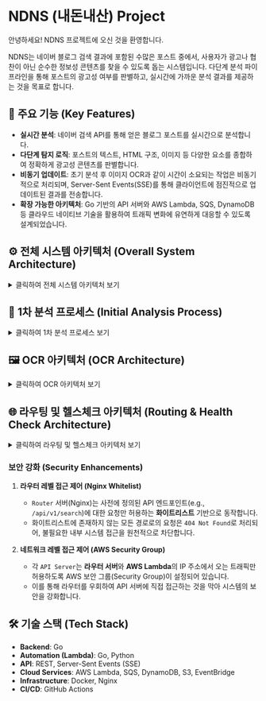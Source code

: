 # NDNS (내돈내산) Project

안녕하세요! NDNS 프로젝트에 오신 것을 환영합니다.

NDNS는 네이버 블로그 검색 결과에 포함된 수많은 포스트 중에서, 사용자가 광고나 협찬이 아닌 순수한 정보성 콘텐츠를 찾을 수 있도록 돕는 시스템입니다. 다단계 분석 파이프라인을 통해 포스트의 광고성 여부를 판별하고, 실시간에 가까운 분석 결과를 제공하는 것을 목표로 합니다.

## 🚀 주요 기능 (Key Features)

-   **실시간 분석**: 네이버 검색 API를 통해 얻은 블로그 포스트를 실시간으로 분석합니다.
-   **다단계 탐지 로직**: 포스트의 텍스트, HTML 구조, 이미지 등 다양한 요소를 종합하여 정확하게 광고성 콘텐츠를 판별합니다.
-   **비동기 업데이트**: 초기 분석 후 이미지 OCR과 같이 시간이 소요되는 작업은 비동기적으로 처리되며, Server-Sent Events(SSE)를 통해 클라이언트에 점진적으로 업데이트된 결과를 전송합니다.
-   **확장 가능한 아키텍처**: Go 기반의 API 서버와 AWS Lambda, SQS, DynamoDB 등 클라우드 네이티브 기술을 활용하여 트래픽 변화에 유연하게 대응할 수 있도록 설계되었습니다.

## ⚙️ 전체 시스템 아키텍처 (Overall System Architecture)

<details>
<summary>클릭하여 전체 시스템 아키텍처 보기</summary>

```mermaid
sequenceDiagram
    autonumber
    participant 클라이언트
    participant 라우터
    participant API 서버
    participant 네이버 API
    participant DynamoDB
    participant OCR Lambda
    participant SQS

    클라이언트->>라우터: 1. /api/v1/search (검색어)
    라우터->>API 서버: 요청 프록시
    API 서버->>네이버 API: 네이버 검색 API 호출
    네이버 API-->>API 서버: 검색결과 (10개 포스트)

    API 서버->>DynamoDB: 기존 분석 결과 조회
    DynamoDB-->>API 서버: 기존 분석 결과 반환

    note over API 서버: 1차 분석 프로세스 실행 (자세한 내용은 하단 참조)
    API 서버->>SQS: 이미지 OCR 필요 시 SQS에 작업 전송

    API 서버-->>라우터: 1차 분석 결과 (협찬 여부+대기 상태), 헤더: X-SSE-Token, X-Req-Id
    라우터-->>클라이언트: 응답 전송

    클라이언트->>라우터: SSE 연결 요청 (/stream?sseId=ReqId, with SSE-Token)
    note over 클라이언트, 라우터: SSE 연결 완료

    note over SQS, OCR Lambda: 비동기 OCR 프로세스 실행 (자세한 내용은 하단 참조)
    OCR Lambda->>라우터: OCR 분석 결과 전달 (요청 ID 포함)
    라우터->>클라이언트: SSE 메시지 전송 (요청 ID 채널)
```

</details>

## 🔬 1차 분석 프로세스 (Initial Analysis Process)

<details>
<summary>클릭하여 1차 분석 프로세스 보기</summary>

```mermaid
graph TD
    A[시작: 새 포스트 분석] --> B{설명 확인};
    B -- "협찬 문구 발견" --> C[협찬으로 표시];
    B -- "협찬 문구 없음" --> D[포스트 본문 전체 크롤링];
    D --> E{작성일 >= 2025년?};
    E -- "예" --> F[첫 문단 분석];
    E -- "아니오" --> G[첫 문단 + 마지막 문단 분석];
    F --> H{협찬 문구 발견?};
    G --> H;
    H -- "예" --> C;
    H -- "아니오" --> I[이미지 도메인 분석];
    I -- "협찬 도메인 발견" --> C;
    I -- "협찬 도메인 없음" --> J[비동기 OCR 대기열에 추가];
    J --> K[분석 대기로 표시];
```

</details>

## 🖼️ OCR 아키텍처 (OCR Architecture)

<details>
<summary>클릭하여 OCR 아키텍처 보기</summary>

```mermaid
graph TD
    subgraph "OCR 처리"
        A[SQS] -- "OCR 작업 수신" --> B(OCR Lambda - Go);
        B -- "Tesseract 데이터 가져오기" --> S3[(S3 버킷)];
        B -- "이미지 URL 로드" --> Image[이미지];
        Image --> Size_Check{이미지 크기 확인};
        Size_Check -- "임계값 초과" --> Resize[이미지 리사이징];
        Size_Check -- "임계값 이하" --> Perform_OCR[OCR 수행];
        Resize --> Perform_OCR;
        Perform_OCR -- "OCR 결과" --> B;
        B -- "POST /api/v1/search/analyze/cycle" --> 라우터;
        라우터 -- "API 서버로 프록시" --> API_서버[API 서버];
    end
```

</details>

## 🌐 라우팅 및 헬스체크 아키텍처 (Routing & Health Check Architecture)

<details>
<summary>클릭하여 라우팅 및 헬스체크 아키텍처 보기</summary>

```mermaid
graph TD
    subgraph "사용자 요청 처리"
        클라이언트 -- "API 요청" --> 라우터;
        라우터 -- "화이트리스트 확인" --> 라우터_결정{요청 허용?};
        라우터_결정 -- "예" --> 프록시;
        라우터_결정 -- "아니오 (허용 목록에 없음)" --> 요청_거부[/"404 Not Found"/];
        subgraph "VPC"
            subgraph "API 서버 보안 그룹 (라우터 & Lambda만 허용)"
                direction LR
                API_서버_1[API 서버 1];
                API_서버_2[API 서버 2];
                API_서버_N[API 서버 N];
            end
        end
        프록시 -- "최적 서버로 프록시" --> API_서버_2;
    end

    subgraph "주기적인 메트릭 수집 (1분마다)"
        EventBridge[AWS EventBridge] -- "트리거" --> 메트릭_Lambda(메트릭 Lambda - Python);
        메트릭_Lambda -- "GET /metrics" --> API_서버_1;
        메트릭_Lambda -- "GET /metrics" --> API_서버_2;
        메트릭_Lambda -- "GET /metrics" --> API_서버_N;
        API_서버_1 --> 메트릭_Lambda;
        API_서버_2 --> 메트릭_Lambda;
        API_서버_N --> 메트릭_Lambda;
        메트릭_Lambda -- "메트릭 전송" --> 프로메테우스_서버[프로메테우스 서버];
        메트릭_Lambda -- "서버 상태 업데이트" --> 라우터;
    end

    style 라우터 fill:#f9f,stroke:#333,stroke-width:2px
```

</details>

### 보안 강화 (Security Enhancements)

1.  **라우터 레벨 접근 제어 (Nginx Whitelist)**
    *   `Router` 서버(Nginx)는 사전에 정의된 API 엔드포인트(e.g., `/api/v1/search`)에 대한 요청만 허용하는 **화이트리스트** 기반으로 동작합니다.
    *   화이트리스트에 존재하지 않는 모든 경로로의 요청은 `404 Not Found`로 처리되어, 불필요한 내부 시스템 접근을 원천적으로 차단합니다.

2.  **네트워크 레벨 접근 제어 (AWS Security Group)**
    *   각 `API Server`는 **라우터 서버**와 **AWS Lambda**의 IP 주소에서 오는 트래픽만 허용하도록 AWS 보안 그룹(Security Group)이 설정되어 있습니다.
    *   이를 통해 라우터를 우회하여 API 서버에 직접 접근하는 것을 막아 시스템의 보안을 강화합니다.

## 🛠️ 기술 스택 (Tech Stack)

-   **Backend**: Go
-   **Automation (Lambda)**: Go, Python
-   **API**: REST, Server-Sent Events (SSE)
-   **Cloud Services**: AWS Lambda, SQS, DynamoDB, S3, EventBridge
-   **Infrastructure**: Docker, Nginx
-   **CI/CD**: GitHub Actions
